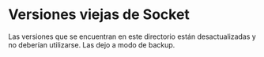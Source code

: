 # Versiones viejas de Socket

Las versiones que se encuentran en este directorio están desactualizadas y no deberían utilizarse. Las dejo a modo de backup.